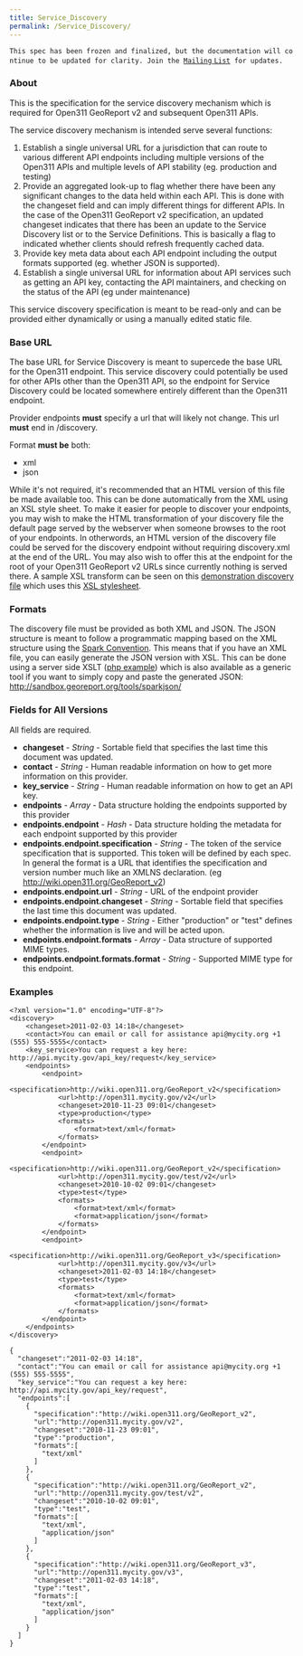 ```yaml
---
title: Service_Discovery
permalink: /Service_Discovery/
---
```


`This spec has been frozen and finalized, but the documentation will continue to be updated for clarity. Join the `[`Mailing` `List`](http://lists.open311.org/groups/discuss)` for updates.`

### About

This is the specification for the service discovery mechanism which is required for Open311 GeoReport v2 and subsequent Open311 APIs.

The service discovery mechanism is intended serve several functions:

1.  Establish a single universal URL for a jurisdiction that can route to various different API endpoints including multiple versions of the Open311 APIs and multiple levels of API stability (eg. production and testing)
2.  Provide an aggregated look-up to flag whether there have been any significant changes to the data held within each API. This is done with the changeset field and can imply different things for different APIs. In the case of the Open311 GeoReport v2 specification, an updated changeset indicates that there has been an update to the Service Discovery list or to the Service Definitions. This is basically a flag to indicated whether clients should refresh frequently cached data.
3.  Provide key meta data about each API endpoint including the output formats supported (eg. whether JSON is supported).
4.  Establish a single universal URL for information about API services such as getting an API key, contacting the API maintainers, and checking on the status of the API (eg under maintenance)

This service discovery specification is meant to be read-only and can be provided either dynamically or using a manually edited static file.

### Base URL

The base URL for Service Discovery is meant to supercede the base URL for the Open311 endpoint. This service discovery could potentially be used for other APIs other than the Open311 API, so the endpoint for Service Discovery could be located somewhere entirely different than the Open311 endpoint.

Provider endpoints **must** specify a url that will likely not change. This url **must** end in /discovery.<format>

Format **must be** both:

-   xml
-   json

While it's not required, it's recommended that an HTML version of this file be made available too. This can be done automatically from the XML using an XSL style sheet. To make it easier for people to discover your endpoints, you may wish to make the HTML transformation of your discovery file the default page served by the webserver when someone browses to the root of your endpoints. In otherwords, an HTML version of the discovery file could be served for the discovery endpoint without requiring discovery.xml at the end of the URL. You may also wish to offer this at the endpoint for the root of your Open311 GeoReport v2 URLs since currently nothing is served there. A sample XSL transform can be seen on this [demonstration discovery file](http://sandbox.georeport.org/tools/discovery/discovery.xml) which uses this [XSL stylesheet](http://sandbox.georeport.org/tools/discovery/transform.xsl).

### Formats

The discovery file must be provided as both XML and JSON. The JSON structure is meant to follow a programmatic mapping based on the XML structure using the [Spark Convention](http://wiki.open311.org/JSON_and_XML_Conversion#The_Spark_Convention). This means that if you have an XML file, you can easily generate the JSON version with XSL. This can be done using a server side XSLT ([php example](http://sandbox.georeport.org/tools/sparkjson/xml2json_spark_php.txt)) which is also available as a generic tool if you want to simply copy and paste the generated JSON: <http://sandbox.georeport.org/tools/sparkjson/>

### Fields for All Versions

All fields are required.

-   **changeset** - *String* - Sortable field that specifies the last time this document was updated.
-   **contact** - *String* - Human readable information on how to get more information on this provider.
-   **key_service** - *String* - Human readable information on how to get an API key.
-   **endpoints** - *Array* - Data structure holding the endpoints supported by this provider
-   **endpoints.endpoint** - *Hash* - Data structure holding the metadata for each endpoint supported by this provider
-   **endpoints.endpoint.specification** - *String* - The token of the service specification that is supported. This token will be defined by each spec. In general the format is a URL that identifies the specification and version number much like an XMLNS declaration. (eg <http://wiki.open311.org/GeoReport_v2>)
-   **endpoints.endpoint.url** - *String* - URL of the endpoint provider
-   **endpoints.endpoint.changeset** - *String* - Sortable field that specifies the last time this document was updated.
-   **endpoints.endpoint.type** - *String* - Either "production" or "test" defines whether the information is live and will be acted upon.
-   **endpoints.endpoint.formats** - *Array* - Data structure of supported MIME types.
-   **endpoints.endpoint.formats.format** - *String* - Supported MIME type for this endpoint.

### Examples

<tabs> <tab title="XML">

    <?xml version="1.0" encoding="UTF-8"?>
    <discovery>
        <changeset>2011-02-03 14:18</changeset>
        <contact>You can email or call for assistance api@mycity.org +1 (555) 555-5555</contact>
        <key_service>You can request a key here: http://api.mycity.gov/api_key/request</key_service>
        <endpoints>
            <endpoint>
                <specification>http://wiki.open311.org/GeoReport_v2</specification>
                <url>http://open311.mycity.gov/v2</url>
                <changeset>2010-11-23 09:01</changeset>
                <type>production</type>
                <formats>
                    <format>text/xml</format>
                </formats>
            </endpoint>
            <endpoint>
                <specification>http://wiki.open311.org/GeoReport_v2</specification>
                <url>http://open311.mycity.gov/test/v2</url>
                <changeset>2010-10-02 09:01</changeset>
                <type>test</type>
                <formats>
                    <format>text/xml</format>
                    <format>application/json</format>
                </formats>
            </endpoint>
            <endpoint>
                <specification>http://wiki.open311.org/GeoReport_v3</specification>
                <url>http://open311.mycity.gov/v3</url>
                <changeset>2011-02-03 14:18</changeset>
                <type>test</type>
                <formats>
                    <format>text/xml</format>
                    <format>application/json</format>
                </formats>
            </endpoint>
        </endpoints>
    </discovery>

</tab> <tab title="JSON">

    {
      "changeset":"2011-02-03 14:18",
      "contact":"You can email or call for assistance api@mycity.org +1 (555) 555-5555",
      "key_service":"You can request a key here: http://api.mycity.gov/api_key/request",
      "endpoints":[
        {
          "specification":"http://wiki.open311.org/GeoReport_v2",
          "url":"http://open311.mycity.gov/v2",
          "changeset":"2010-11-23 09:01",
          "type":"production",
          "formats":[
            "text/xml"
          ]
        },
        {
          "specification":"http://wiki.open311.org/GeoReport_v2",
          "url":"http://open311.mycity.gov/test/v2",
          "changeset":"2010-10-02 09:01",
          "type":"test",
          "formats":[
            "text/xml",
            "application/json"
          ]
        },
        {
          "specification":"http://wiki.open311.org/GeoReport_v3",
          "url":"http://open311.mycity.gov/v3",
          "changeset":"2011-02-03 14:18",
          "type":"test",
          "formats":[
            "text/xml",
            "application/json"
          ]
        }
      ]
    }

</tab> </tabs>
